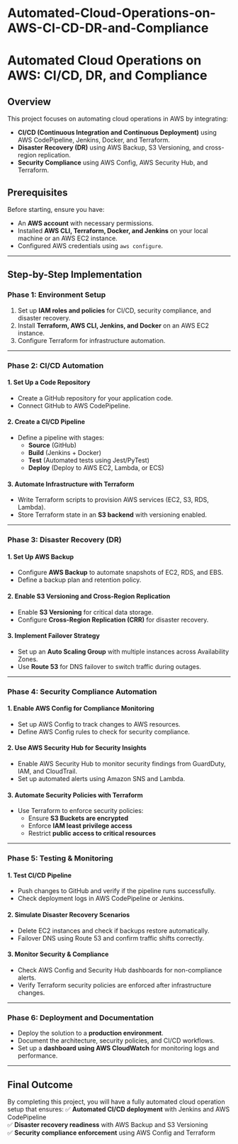 # Automated-Cloud-Operations-on-AWS-CI-CD-DR-and-Compliance

# Automated Cloud Operations on AWS: CI/CD, DR, and Compliance

## Overview
This project focuses on automating cloud operations in AWS by integrating:
- **CI/CD (Continuous Integration and Continuous Deployment)** using AWS CodePipeline, Jenkins, Docker, and Terraform.
- **Disaster Recovery (DR)** using AWS Backup, S3 Versioning, and cross-region replication.
- **Security Compliance** using AWS Config, AWS Security Hub, and Terraform.

## Prerequisites
Before starting, ensure you have:
- An **AWS account** with necessary permissions.
- Installed **AWS CLI, Terraform, Docker, and Jenkins** on your local machine or an AWS EC2 instance.
- Configured AWS credentials using `aws configure`.

---

## Step-by-Step Implementation

### **Phase 1: Environment Setup**
1. Set up **IAM roles and policies** for CI/CD, security compliance, and disaster recovery.
2. Install **Terraform, AWS CLI, Jenkins, and Docker** on an AWS EC2 instance.
3. Configure Terraform for infrastructure automation.

---

### **Phase 2: CI/CD Automation**
#### **1. Set Up a Code Repository**
- Create a GitHub repository for your application code.
- Connect GitHub to AWS CodePipeline.

#### **2. Create a CI/CD Pipeline**
- Define a pipeline with stages:
  - **Source** (GitHub)
  - **Build** (Jenkins + Docker)
  - **Test** (Automated tests using Jest/PyTest)
  - **Deploy** (Deploy to AWS EC2, Lambda, or ECS)

#### **3. Automate Infrastructure with Terraform**
- Write Terraform scripts to provision AWS services (EC2, S3, RDS, Lambda).
- Store Terraform state in an **S3 backend** with versioning enabled.

---

### **Phase 3: Disaster Recovery (DR)**
#### **1. Set Up AWS Backup**
- Configure **AWS Backup** to automate snapshots of EC2, RDS, and EBS.
- Define a backup plan and retention policy.

#### **2. Enable S3 Versioning and Cross-Region Replication**
- Enable **S3 Versioning** for critical data storage.
- Configure **Cross-Region Replication (CRR)** for disaster recovery.

#### **3. Implement Failover Strategy**
- Set up an **Auto Scaling Group** with multiple instances across Availability Zones.
- Use **Route 53** for DNS failover to switch traffic during outages.

---

### **Phase 4: Security Compliance Automation**
#### **1. Enable AWS Config for Compliance Monitoring**
- Set up AWS Config to track changes to AWS resources.
- Define AWS Config rules to check for security compliance.

#### **2. Use AWS Security Hub for Security Insights**
- Enable AWS Security Hub to monitor security findings from GuardDuty, IAM, and CloudTrail.
- Set up automated alerts using Amazon SNS and Lambda.

#### **3. Automate Security Policies with Terraform**
- Use Terraform to enforce security policies:
  - Ensure **S3 Buckets are encrypted**
  - Enforce **IAM least privilege access**
  - Restrict **public access to critical resources**

---

### **Phase 5: Testing & Monitoring**
#### **1. Test CI/CD Pipeline**
- Push changes to GitHub and verify if the pipeline runs successfully.
- Check deployment logs in AWS CodePipeline or Jenkins.

#### **2. Simulate Disaster Recovery Scenarios**
- Delete EC2 instances and check if backups restore automatically.
- Failover DNS using Route 53 and confirm traffic shifts correctly.

#### **3. Monitor Security & Compliance**
- Check AWS Config and Security Hub dashboards for non-compliance alerts.
- Verify Terraform security policies are enforced after infrastructure changes.

---

### **Phase 6: Deployment and Documentation**
- Deploy the solution to a **production environment**.
- Document the architecture, security policies, and CI/CD workflows.
- Set up a **dashboard using AWS CloudWatch** for monitoring logs and performance.

---

## **Final Outcome**
By completing this project, you will have a fully automated cloud operation setup that ensures:
✅ **Automated CI/CD deployment** with Jenkins and AWS CodePipeline  
✅ **Disaster recovery readiness** with AWS Backup and S3 Versioning  
✅ **Security compliance enforcement** using AWS Config and Terraform  

